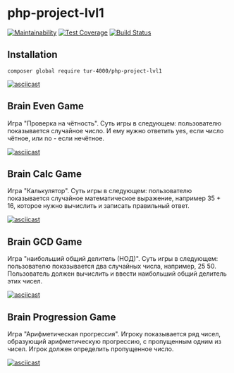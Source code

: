 # php-project-lvl1

[![Maintainability](https://api.codeclimate.com/v1/badges/69e5673b29ec59b876b0/maintainability)](https://codeclimate.com/github/Tur-4000/php-project-lvl1/maintainability)
[![Test Coverage](https://api.codeclimate.com/v1/badges/69e5673b29ec59b876b0/test_coverage)](https://codeclimate.com/github/Tur-4000/php-project-lvl1/test_coverage)
[![Build Status](https://travis-ci.org/Tur-4000/php-project-lvl1.svg?branch=master)](https://travis-ci.org/Tur-4000/php-project-lvl1)

## Installation

`composer global require tur-4000/php-project-lvl1`

[![asciicast](https://asciinema.org/a/254620.svg)](https://asciinema.org/a/254620)

## Brain Even Game

Игра "Проверка на чётность". Суть игры в следующем: пользователю показывается случайное число. И ему нужно ответить yes, если число чётное, или no - если нечётное.

[![asciicast](https://asciinema.org/a/255030.svg)](https://asciinema.org/a/255030)

## Brain Calc Game

Игра "Калькулятор". Суть игры в следующем: пользователю показывается случайное математическое выражение, например 35 + 16, которое нужно вычислить и записать правильный ответ.

[![asciicast](https://asciinema.org/a/255304.svg)](https://asciinema.org/a/255304)

## Brain GCD Game

Игра "наибольший общий делитель (НОД)". Суть игры в следующем: пользователю показывается два случайных числа, например, 25 50. Пользователь должен вычислить и ввести наибольший общий делитель этих чисел.

[![asciicast](https://asciinema.org/a/255337.svg)](https://asciinema.org/a/255337)

## Brain Progression Game

Игра "Арифметическая прогрессия".
Игроку показывается ряд чисел, образующий арифметическую прогрессию, с пропущенным одним из чисел. Игрок должен определить пропущенное число.

[![asciicast](https://asciinema.org/a/255412.svg)](https://asciinema.org/a/255412)
